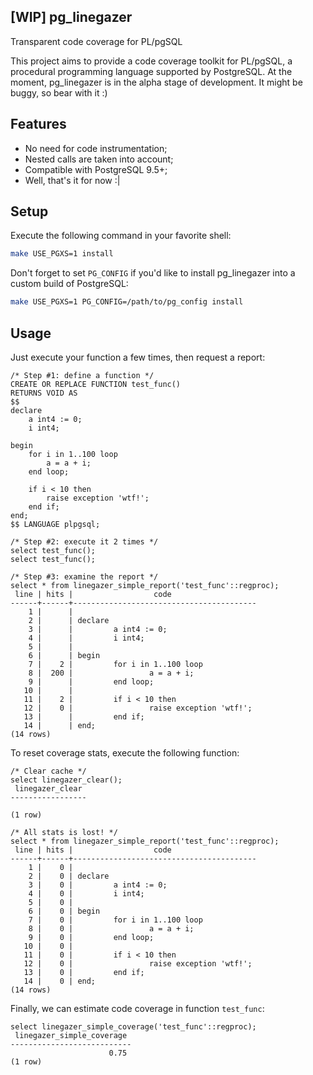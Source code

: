 ## [WIP] pg_linegazer
Transparent code coverage for PL/pgSQL

This project aims to provide a code coverage toolkit for PL/pgSQL, a procedural programming language supported by PostgreSQL. At the moment, pg_linegazer is in the alpha stage of development. It might be buggy, so bear with it :)

## Features

* No need for code instrumentation;
* Nested calls are taken into account;
* Compatible with PostgreSQL 9.5+;
* Well, that's it for now :|

## Setup

Execute the following command in your favorite shell: 

```bash
make USE_PGXS=1 install
```

Don't forget to set `PG_CONFIG` if you'd like to install pg_linegazer into a custom build of PostgreSQL:

```bash
make USE_PGXS=1 PG_CONFIG=/path/to/pg_config install
```

## Usage

Just execute your function a few times, then request a report:

```plpgsql
/* Step #1: define a function */
CREATE OR REPLACE FUNCTION test_func()
RETURNS VOID AS
$$
declare
	a int4 := 0;
	i int4;

begin
	for i in 1..100 loop
		a = a + i;
	end loop;

	if i < 10 then
		raise exception 'wtf!';
	end if;
end;
$$ LANGUAGE plpgsql;

/* Step #2: execute it 2 times */
select test_func();
select test_func();

/* Step #3: examine the report */
select * from linegazer_simple_report('test_func'::regproc);
 line | hits |                  code
------+------+-----------------------------------------
    1 |      |
    2 |      | declare
    3 |      |         a int4 := 0;
    4 |      |         i int4;
    5 |      |
    6 |      | begin
    7 |    2 |         for i in 1..100 loop
    8 |  200 |                 a = a + i;
    9 |      |         end loop;
   10 |      |
   11 |    2 |         if i < 10 then
   12 |    0 |                 raise exception 'wtf!';
   13 |      |         end if;
   14 |      | end;
(14 rows)
```

To reset coverage stats, execute the following function:

```plpgsql
/* Clear cache */
select linegazer_clear();
 linegazer_clear
-----------------

(1 row)

/* All stats is lost! */
select * from linegazer_simple_report('test_func'::regproc);
 line | hits |                  code
------+------+-----------------------------------------
    1 |    0 |
    2 |    0 | declare
    3 |    0 |         a int4 := 0;
    4 |    0 |         i int4;
    5 |    0 |
    6 |    0 | begin
    7 |    0 |         for i in 1..100 loop
    8 |    0 |                 a = a + i;
    9 |    0 |         end loop;
   10 |    0 |
   11 |    0 |         if i < 10 then
   12 |    0 |                 raise exception 'wtf!';
   13 |    0 |         end if;
   14 |    0 | end;
(14 rows)
```

Finally, we can estimate code coverage in function `test_func`:

```plpgsql
select linegazer_simple_coverage('test_func'::regproc);
 linegazer_simple_coverage
---------------------------
                      0.75
(1 row)
```

